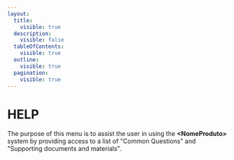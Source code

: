 ```yaml
---
layout:
  title:
    visible: true
  description:
    visible: false
  tableOfContents:
    visible: true
  outline:
    visible: true
  pagination:
    visible: true
---
```


# HELP

The purpose of this menu is to assist the user in using the **\<NomeProduto>** system by providing access to a list of  "Common Questions" and "Supporting documents and materials".
